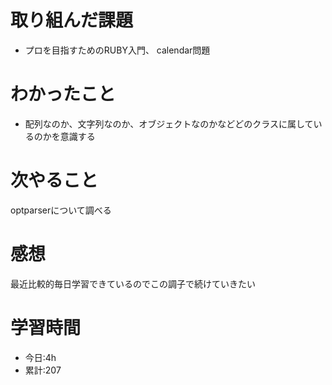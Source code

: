# 取り組んだ課題
  - プロを目指すためのRUBY入門、 calendar問題
# わかったこと

  - 配列なのか、文字列なのか、オブジェクトなのかなどどのクラスに属しているのかを意識する
  
# 次やること
 optparserについて調べる
# 感想
最近比較的毎日学習できているのでこの調子で続けていきたい
# 学習時間
- 今日:4h
- 累計:207